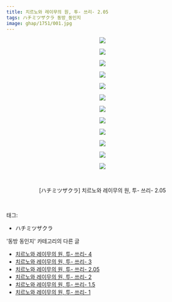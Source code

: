 ```yaml
---
title: 치르노와 레이무의 원, 투- 쓰리- 2.05
tags: ハチミツザクラ 동방_동인지
image: ghap/1751/001.jpg
---
```

<div class="article">
<p style="text-align: center; clear: none; float: none;"></p>
<p style="text-align: center; clear: none; float: none;"></p>
<p style="text-align: center; clear: none; float: none;"></p>
<p style="text-align: center; clear: none; float: none;"></p>
<p style="text-align: center; clear: none; float: none;"></p>
<p style="text-align: center; clear: none; float: none;"></p>
<p style="text-align: center; clear: none; float: none;"></p>
<p style="text-align: center; clear: none; float: none;"></p>
<p style="text-align: center; clear: none; float: none;"></p>
<p style="text-align: center; clear: none; float: none;"></p>
<p style="text-align: center; clear: none; float: none;"></p>
<p style="text-align: center; clear: none; float: none;"></p>
<p style="text-align: center; clear: none; float: none;"><img src="{{ site.nasurl }}/ghap/1751/001.jpg"/></p>
<p style="text-align: center; clear: none; float: none;"><img src="{{ site.nasurl }}/ghap/1751/002.jpg"/></p>
<p style="text-align: center; clear: none; float: none;"><img src="{{ site.nasurl }}/ghap/1751/003.jpg"/></p>
<p style="text-align: center; clear: none; float: none;"><img src="{{ site.nasurl }}/ghap/1751/004.jpg"/></p>
<p style="text-align: center; clear: none; float: none;"><img src="{{ site.nasurl }}/ghap/1751/005.jpg"/></p>
<p style="text-align: center; clear: none; float: none;"><img src="{{ site.nasurl }}/ghap/1751/006.jpg"/></p>
<p style="text-align: center; clear: none; float: none;"><img src="{{ site.nasurl }}/ghap/1751/007.jpg"/></p>
<p style="text-align: center; clear: none; float: none;"><img src="{{ site.nasurl }}/ghap/1751/008.jpg"/></p>
<p style="text-align: center; clear: none; float: none;"><img src="{{ site.nasurl }}/ghap/1751/009.jpg"/></p>
<p style="text-align: center; clear: none; float: none;"><img src="{{ site.nasurl }}/ghap/1751/010.jpg"/></p>
<p style="text-align: center; clear: none; float: none;"><img src="{{ site.nasurl }}/ghap/1751/011.jpg"/></p>
<p style="text-align: center; clear: none; float: none;"><img src="{{ site.nasurl }}/ghap/1751/012.jpg"/></p>
<p style="text-align: center; clear: none; float: none;"><br/></p>
<p style="text-align: center; clear: none; float: none;">[ハチミツザクラ] 치르노와 레이무의 원, 투- 쓰리- 2.05</p>
<p><br/></p>
</div><div class="tagTrail">
<p>태그: </p>
<ul>
<li>ハチミツザクラ</li>
</ul>
</div><div class="another">
<p>'동방 동인지' 카테고리의 다른 글</p>
<ul>
<li><a href="/2016-08-21-ghap_1753">치르노와 레이무의 원, 투- 쓰리- 4</a></li>
<li><a href="/2016-08-21-ghap_1752">치르노와 레이무의 원, 투- 쓰리- 3</a></li>
<li><a href="/2016-08-21-ghap_1751">치르노와 레이무의 원, 투- 쓰리- 2.05</a></li>
<li><a href="/2016-08-21-ghap_1750">치르노와 레이무의 원, 투- 쓰리- 2</a></li>
<li><a href="/2016-08-21-ghap_1749">치르노와 레이무의 원, 투- 쓰리- 1.5</a></li>
<li><a href="/2016-08-21-ghap_1748">치르노와 레이무의 원, 투- 쓰리- 1</a></li>
</ul>
</div><div class="cb_module cb_fluid">
<div class="cb_wrt cb_profile">
</div><!-- commentList close -->
</div>
